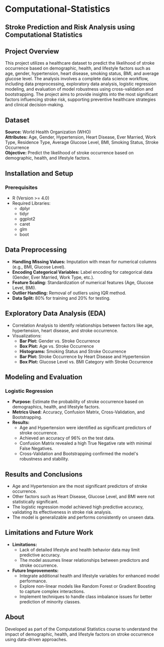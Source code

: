 # Computational-Statistics
## Stroke Prediction and Risk Analysis using Computational Statistics

## Project Overview
This project utilizes a healthcare dataset to predict the likelihood of stroke occurrence based on demographic, health, and lifestyle factors such as age, gender, hypertension, heart disease, smoking status, BMI, and average glucose level. The analysis involves a complete data science workflow, including data preprocessing, exploratory data analysis, logistic regression modeling, and evaluation of model robustness using cross-validation and bootstrapping. The project aims to provide insights into the most significant factors influencing stroke risk, supporting preventive healthcare strategies and clinical decision-making.

## Dataset
**Source:** World Health Organization (WHO)  
**Attributes:** Age, Gender, Hypertension, Heart Disease, Ever Married, Work Type, Residence Type, Average Glucose Level, BMI, Smoking Status, Stroke Occurrence  
**Objective:** Predict the likelihood of stroke occurrence based on demographic, health, and lifestyle factors.

## Installation and Setup
### Prerequisites
- R (Version >= 4.0)  
- Required Libraries: 
  - dplyr 
  - tidyr 
  - ggplot2 
  - caret 
  - glm 
  - boot 

## Data Preprocessing
- **Handling Missing Values:** Imputation with mean for numerical columns (e.g., BMI, Glucose Level).  
- **Encoding Categorical Variables:** Label encoding for categorical data (Gender, Ever Married, Work Type, etc.).  
- **Feature Scaling:** Standardization of numerical features (Age, Glucose Level, BMI).  
- **Outlier Handling:** Removal of outliers using IQR method.  
- **Data Split:** 80% for training and 20% for testing.

## Exploratory Data Analysis (EDA)
- Correlation Analysis to identify relationships between factors like age, hypertension, heart disease, and stroke occurrence.  
- Visualizations:  
  - **Bar Plot:** Gender vs. Stroke Occurrence  
  - **Box Plot:** Age vs. Stroke Occurrence  
  - **Histograms:** Smoking Status and Stroke Occurrence  
  - **Bar Plot:** Stroke Occurrence by Heart Disease and Hypertension  
  - **Box Plot:** Glucose Level vs. BMI Category with Stroke Occurrence  

## Modeling and Evaluation
### Logistic Regression
- **Purpose:** Estimate the probability of stroke occurrence based on demographics, health, and lifestyle factors.  
- **Metrics Used:** Accuracy, Confusion Matrix, Cross-Validation, and Bootstrapping.  
- **Results:** 
  - Age and Hypertension were identified as significant predictors of stroke occurrence.  
  - Achieved an accuracy of 96% on the test data.  
  - Confusion Matrix revealed a high True Negative rate with minimal False Negatives.  
  - Cross-Validation and Bootstrapping confirmed the model's robustness and stability.

## Results and Conclusions
- Age and Hypertension are the most significant predictors of stroke occurrence.  
- Other factors such as Heart Disease, Glucose Level, and BMI were not statistically significant.  
- The logistic regression model achieved high predictive accuracy, validating its effectiveness in stroke risk analysis.  
- The model is generalizable and performs consistently on unseen data.

## Limitations and Future Work
- **Limitations:**  
  - Lack of detailed lifestyle and health behavior data may limit predictive accuracy.  
  - The model assumes linear relationships between predictors and stroke occurrence.
- **Future Improvements:**  
  - Integrate additional health and lifestyle variables for enhanced model performance.  
  - Explore non-linear models like Random Forest or Gradient Boosting to capture complex interactions.  
  - Implement techniques to handle class imbalance issues for better prediction of minority classes.

## About
Developed as part of the Computational Statistics course to understand the impact of demographic, health, and lifestyle factors on stroke occurrence using data-driven approaches.
